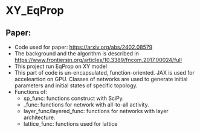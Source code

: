 # XY_EqProp
## Paper:
  - Code used for paper: https://arxiv.org/abs/2402.08579
  - The background and the algorithm is described in https://www.frontiersin.org/articles/10.3389/fncom.2017.00024/full
  - This project run EqProp on XY model
  - This part of code is un-encapsulated, function-oriented. JAX is used for acceleartion on GPU.
  Classes of networks are used to generate initial parameters and initial states of specific topology. 
  - Functions of:
    - sp_func: functions construct with SciPy.
    - _func: functions for network with all-to-all activity.
    - layer_func/layered_func: functions for networks with layer architecture.
    - lattice_func: functions used for lattice
